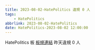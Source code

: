 ```yaml
---
title: 2023-08-02-HatePolitics 違規 0 人
tags:
    - HatePolitics
abbrlink: 2023-08-02-HatePolitics
date: HatePolitics-2023-08-02 12:00:00
---
```

HatePolitics 板 [板規連結](https://www.ptt.cc/bbs/HatePolitics/M.1617115262.A.D60.html)
昨天違規 0 人
